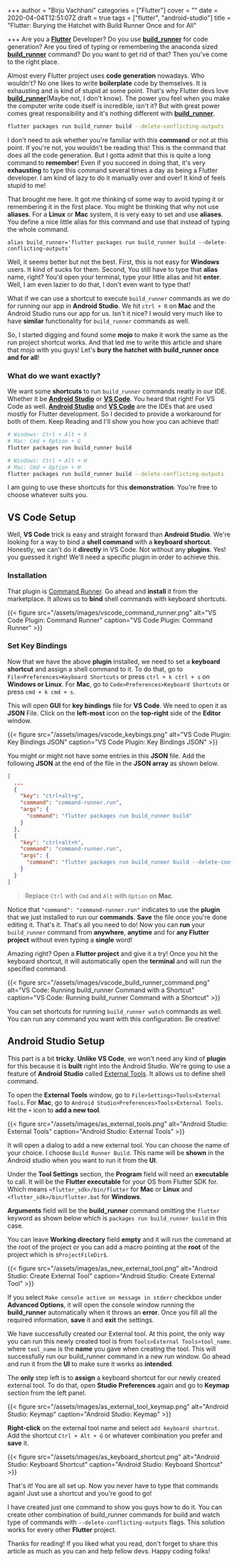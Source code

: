+++
author = "Birju Vachhani"
categories = ["Flutter"]
cover = ""
date = 2020-04-04T12:51:07Z
draft = true
tags = ["flutter", "android-studio"]
title = "Flutter: Burying the Hatchet with Build Runner Once and for All"

+++
Are you a [**Flutter**](https://flutter.dev) Developer? Do you use [**build_runner**](https://pub.dev/packages/build_runner) for code generation? Are you tired of typing or remembering the anaconda sized [**build_runner**](https://pub.dev/packages/build_runner) command? Do you want to get rid of that? Then you've come to the right place.

Almost every Flutter project uses **code generation** nowadays. Who wouldn't? No one likes to write **boilerplate** code by themselves. It is exhausting and is kind of stupid at some point. That's why Flutter devs love [**build_runner**](https://pub.dev/packages/build_runner)(Maybe not, I don't know). The power you feel when you make the computer write code itself is incredible, isn't it? But with great power comes great responsibility and it's nothing different with [**build_runner**](https://pub.dev/packages/build_runner).

```bash
flutter packages run build_runner build --delete-conflicting-outputs
```

I don't need to ask whether you're familiar with this **command** or not at this point. If you're not, you wouldn't be reading this! This is the command that does all the code generation. But I gotta admit that this is quite a long command to **remember**! Even if you succeed in doing that, it's very **exhausting** to type this command several times a day as being a Flutter developer. I am kind of lazy to do it manually over and over! It kind of feels stupid to me!

That brought me here. It got me thinking of some way to avoid typing it or remembering it in the first place. You might be thinking that why not use **aliases**. For a **Linux** or **Mac** system, it is very easy to set and use **aliases**. You define a nice little alias for this command and use that instead of typing the whole command.

```shell
alias build_runner='flutter packages run build_runner build --delete-conflicting-outputs'
```

Well, it seems better but not the best. First, this is not easy for **Windows** users. It kind of sucks for them. Second, You still have to type that **alias** name, right? You'd open your terminal, type your little alias and hit **enter**. Well, I am even lazier to do that, I don't even want to type that!

What if we can use a shortcut to execute `build_runner` commands as we do for running our app in **Android Studio**. We hit `ctrl + R` on **Mac** and the Android Studio runs our app for us. Isn't it nice? I would very much like to have **similar** functionality for `build_runner` commands as well.

So, I started digging and found some **mojo** to make it work the same as the run project shortcut works. And that led me to write this article and share that mojo with you guys! Let's **bury the hatchet with build_runner once and for all**!

### What do we want exactly?

We want some **shortcuts** to run `build_runner` commands neatly in our IDE. Whether it be [**Android Studio**](https://developer.android.com/studio) or [**VS Code**](https://code.visualstudio.com/). You heard that right! For VS Code as well. [**Android Studio**](https://developer.android.com/studio) and [**VS Code**](https://code.visualstudio.com/) are the IDEs that are used mostly for Flutter development. So I decided to provide a workaround for both of them. Keep Reading and I'll show you how you can achieve that!

```bash
# Windows: Ctrl + Alt + G
# Mac: Cmd + Option + G
flutter packages run build_runner build
```

```bash
# Windows: Ctrl + Alt + H
# Mac: Cmd + Option + H
flutter packages run build_runner build --delete-conflicting-outputs
```

I am going to use these shortcuts for this **demonstration**. You're free to choose whatever suits you.

## VS Code Setup

Well, **VS Code** trick is easy and straight forward than **Android Studio**. We're looking for a way to bind a **shell command** with a **keyboard shortcut**. Honestly, we can't do it **directly** in VS Code. Not without any **plugins**. Yes! you guessed it right! We'll need a specific plugin in order to achieve this.

### Installation

That plugin is [Command Runner](https://marketplace.visualstudio.com/items?itemName=edonet.vscode-command-runner "Command Runner"). Go ahead and **install** it from the marketplace. It allows us to **bind** shell commands with keyboard shortcuts.

{{< figure src="/assets/images/vscode_command_runner.png" alt="VS Code Plugin: Command Runner" caption="VS Code Plugin: Command Runner" >}}

### Set Key Bindings

Now that we have the above **plugin** installed, we need to set a **keyboard shortcut** and assign a shell command to it. To do that, go to `File>Preferences>Keyboard Shortcuts` or press `ctrl + k ctrl + s` on **Windows or Linux**. For **Mac**, go to `Code>Preferences>Keyboard Shortcuts` or press `cmd + k cmd + s`.

This will open **GUI** for **key bindings** file for **VS Code**. We need to open it as **JSON** File. Click on the **left-most** icon on the **top-right** side of the **Editor** window.

{{< figure src="/assets/images/vscode_keybings.png" alt="VS Code Plugin: Key Bindings JSON" caption="VS Code Plugin: Key Bindings JSON" >}}

You might or might not have some entries in this **JSON** file. Add the following **JSON** at the end of the file in the **JSON array** as shown below.

```json
[
  ...
  {
    "key": "ctrl+alt+g",
    "command": "command-runner.run",
    "args": {
      "command": "flutter packages run build_runner build"
    }
  },
  {
    "key": "ctrl+alt+h",
    "command": "command-runner.run",
    "args": {
      "command": "flutter packages run build_runner build --delete-conflicting-outputs"
    }
  }
]
```

> Replace `Ctrl` with `Cmd` and `Alt` with `Option` on **Mac**.

Notice that `"command": "command-runner.run"` indicates to use the **plugin** that we just installed to run our **commands**. **Save** the file once you're done editing it. That's it. That's all you need to do! Now you can **run** your `build_runner` command from **anywhere**, **anytime** and for **any Flutter project** without even typing a **single** word!

Amazing right? Open a **Flutter project** and give it a try! Once you hit the keyboard shortcut, it will automatically open the **terminal** and will run the specified command.

{{< figure src="/assets/images/vscode_build_runner_command.png" alt="VS Code: Running build_runner Command with a Shortcut" caption="VS Code: Running build_runner Command with a Shortcut" >}}

You can set shortcuts for running `build_runner watch` commands as well. You can run any command you want with this configuration. Be creative!

## Android Studio Setup

This part is a bit **tricky**. **Unlike VS Code**, we won't need any kind of **plugin** for this because it is **built** right into the Android Studio. We're going to use a feature of **Android Studio** called [External Tools](https://www.jetbrains.com/help/idea/settings-tools-external-tools.html "External Tools"). It allows us to define shell command.

To open the **External Tools** window, go to `File>Settings>Tools>External Tools`. For **Mac**, go to `Android Studio>Preferences>Tools>External Tools`. Hit the `+` icon to **add a new tool**.

{{< figure src="/assets/images/as_external_tools.png" alt="Android Studio: External Tools" caption="Android Studio: External Tools" >}}

It will open a dialog to add a new external tool. You can choose the name of your choice. I choose `Build Runner Build`. This name will be **shown** in the Android studio when you want to run it from the **UI**.

Under the **Tool Settings** section, the **Program** field will need an **executable** to call. It will be the **Flutter executable** for your OS from Flutter SDK for. Which means `<flutter_sdk>/bin/flutter` for **Mac** or **Linux** and `<flutter_sdk>/bin/flutter.bat` for **Windows**.

**Arguments** field will be the **build_runner** command omitting the `flutter` keyword as shown below which is `packages run build_runner build` in this case.

You can leave **Working directory** field **empty** and it will run the command at the root of the project or you can add a macro pointing at the **root** of the project which is `$ProjectFileDir$`.

{{< figure src="/assets/images/as_new_external_tool.png" alt="Android Studio: Create External Tool" caption="Android Studio: Create External Tool" >}}

If you select `Make console active on message in stderr` checkbox under **Advanced Options**, it will open the console window running the **build_runner** automatically when it throws an **error**. Once you fill all the required information, **save** it and **exit** the settings.

We have successfully created our External tool. At this point, the only way you can run this newly created tool is from `Tools>External Tools>tool_name`. where `tool_name` is the **name** you gave when creating the tool. This will successfully run our build_runner command in a new run window. Go ahead and run it from the **UI** to make sure it works as **intended**.

The **only** step left is to **assign** a keyboard shortcut for our newly created external tool. To do that, open **Studio** **Preferences** again and go to **Keymap** section from the left panel.

{{< figure src="/assets/images/as_external_tool_keymap.png" alt="Android Studio: Keymap" caption="Android Studio: Keymap" >}}

**Right-click** on the external tool name and select `add keyboard shortcut`. Add the shortcut `Ctrl + Alt + G` or whatever combination you prefer and **save** it.

{{< figure src="/assets/images/as_keyboard_shortcut.png" alt="Android Studio: Keyboard Shortcut" caption="Android Studio: Keyboard Shortcut" >}}

That's it! You are all set up. Now you never have to type that commands again! Just use a shortcut and you're good to go!

I have created just one command to show you guys how to do it. You can create other combination of build_runner commands for build and watch type of commands with `--delete-conflicting-outputs` flags. This solution works for every other **Flutter** project.

Thanks for reading! If you liked what you read, don't forget to share this article as much as you can and help fellow devs. Happy coding folks!